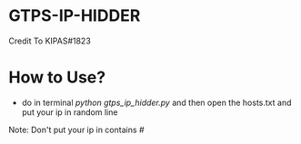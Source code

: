 # GTPS-IP-HIDDER
Credit To KIPAS#1823

# How to Use?
- do in terminal *python gtps_ip_hidder.py* and then open the hosts.txt and put your ip in random line

Note: Don't put your ip in contains *#*
